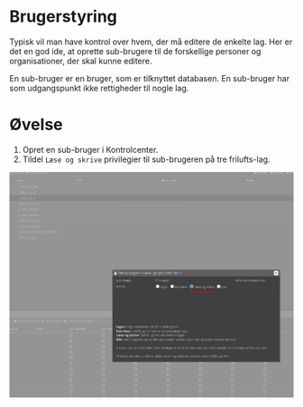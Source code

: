 # Brugerstyring

Typisk vil man have kontrol over hvem, der må editere de enkelte lag. Her er det en god ide, at oprette sub-brugere til
de forskellige personer og organisationer, der skal kunne editere.

En sub-bruger er en bruger, som er tilknyttet databasen. En sub-bruger har som udgangspunkt ikke rettigheder til nogle
lag.

# Øvelse

1. Opret en sub-bruger i Kontrolcenter.
2. Tildel `Læse og skrive` privilegier til sub-brugeren på tre frilufts-lag.

![privilegier](../assets/privileges.png)
